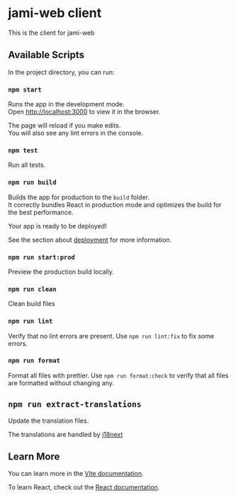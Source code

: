 # jami-web client

This is the client for jami-web

## Available Scripts

In the project directory, you can run:

### `npm start`

Runs the app in the development mode.<br />
Open [http://localhost:3000](http://localhost:3000) to view it in the browser.

The page will reload if you make edits.<br />
You will also see any lint errors in the console.

### `npm test`

Run all tests.<br />

### `npm run build`

Builds the app for production to the `build` folder.<br />
It correctly bundles React in production mode and optimizes the build for the best performance.

Your app is ready to be deployed!

See the section about [deployment](https://vitejs.dev/guide/static-deploy.html) for more information.

### `npm run start:prod`

Preview the production build locally.

### `npm run clean`

Clean build files

### `npm run lint`

Verify that no lint errors are present. Use `npm run lint:fix` to fix some errors.

### `npm run format`

Format all files with prettier. Use `npm run format:check` to verify that all files are formatted without changing any.

## `npm run extract-translations`

Update the translation files.

The translations are handled by [i18next](https://www.i18next.com/)

## Learn More

You can learn more in the [Vite documentation](https://vitejs.dev/guide/).

To learn React, check out the [React documentation](https://reactjs.org/).
